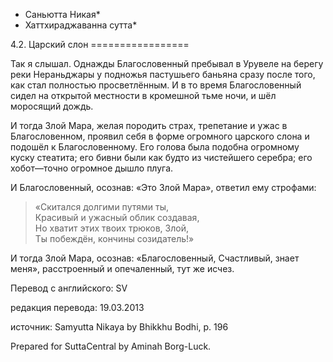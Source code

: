 * Саньютта Никая*
* Хаттхираджаванна сутта*

4\.2\. Царский слон
\=\=\=\=\=\=\=\=\=\=\=\=\=\=\=\=\=

Так я слышал\. Однажды Благословенный пребывал в Урувеле на берегу реки Нераньджары у подножья пастушьего баньяна сразу после того, как стал полностью просветлённым\. И в то время Благословенный сидел на открытой местности в кромешной тьме ночи, и шёл моросящий дождь\.

И тогда Злой Мара, желая породить страх, трепетание и ужас в Благословенном, проявил себя в форме огромного царского слона и подошёл к Благословенному\. Его голова была подобна огромному куску стеатита; его бивни были как будто из чистейшего серебра; его хобот—точно огромное дышло плуга\.

И Благословенный, осознав: «Это Злой Мара», ответил ему строфами:

> «Скитался долгими путями ты,  
> Красивый и ужасный облик создавая,  
> Но хватит этих твоих трюков, Злой,  
> Ты побеждён, кончины созидатель\!»

И тогда Злой Мара, осознав: «Благословенный, Счастливый, знает меня», расстроенный и опечаленный, тут же исчез\.

Перевод с английского: SV

редакция перевода: 19\.03\.2013

источник: Samyutta Nikaya by Bhikkhu Bodhi, p\. 196

Prepared for SuttaCentral by Aminah Borg\-Luck\.